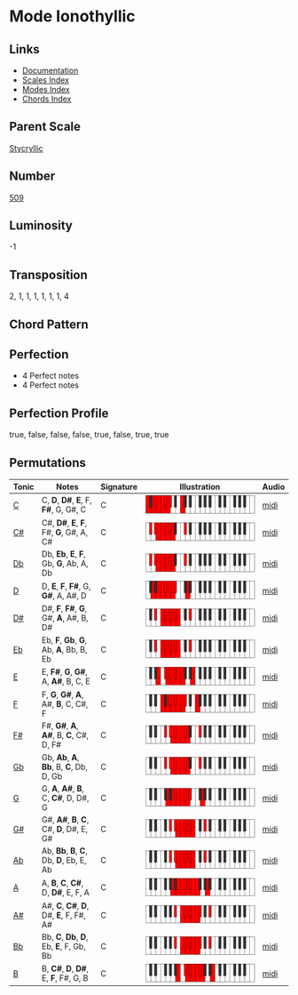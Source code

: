 # Mode Ionothyllic

## Links

- [Documentation](README.md)
- [Scales Index](Scales.md)
- [Modes Index](Modes.md)
- [Chords Index](Chords.md)

## Parent Scale

[Stycryllic](ScaleStycryllic.md)

## Number

[509](https://ianring.com/musictheory/scales/509)

## Luminosity

-1

## Transposition

2, 1, 1, 1, 1, 1, 1, 4

## Chord Pattern



## Perfection

- 4 Perfect notes
- 4 Perfect notes

## Perfection Profile

true, false, false, false, true, false, true, true

## Permutations

| Tonic | Notes | Signature | Illustration | Audio |
|-------|-------|-----------|--------------|-------|
| [C](ModeCNaturalIonothyllic.md) | C, **D**, **D#**, **E**, F, **F#**, G, G#, C | C | ![CNaturalIonothyllic](ModeCNaturalIonothyllic.png) | [midi](https://github.com/edipermadi/music/blob/main/docs/ModeCNaturalIonothyllic.mid?raw=true) |
| [C#](ModeCSharpIonothyllic.md) | C#, **D#**, **E**, **F**, F#, **G**, G#, A, C# | C | ![CSharpIonothyllic](ModeCSharpIonothyllic.png) | [midi](https://github.com/edipermadi/music/blob/main/docs/ModeCSharpIonothyllic.mid?raw=true) |
| [Db](ModeDFlatIonothyllic.md) | Db, **Eb**, **E**, **F**, Gb, **G**, Ab, A, Db | C | ![DFlatIonothyllic](ModeDFlatIonothyllic.png) | [midi](https://github.com/edipermadi/music/blob/main/docs/ModeDFlatIonothyllic.mid?raw=true) |
| [D](ModeDNaturalIonothyllic.md) | D, **E**, **F**, **F#**, G, **G#**, A, A#, D | C | ![DNaturalIonothyllic](ModeDNaturalIonothyllic.png) | [midi](https://github.com/edipermadi/music/blob/main/docs/ModeDNaturalIonothyllic.mid?raw=true) |
| [D#](ModeDSharpIonothyllic.md) | D#, **F**, **F#**, **G**, G#, **A**, A#, B, D# | C | ![DSharpIonothyllic](ModeDSharpIonothyllic.png) | [midi](https://github.com/edipermadi/music/blob/main/docs/ModeDSharpIonothyllic.mid?raw=true) |
| [Eb](ModeEFlatIonothyllic.md) | Eb, **F**, **Gb**, **G**, Ab, **A**, Bb, B, Eb | C | ![EFlatIonothyllic](ModeEFlatIonothyllic.png) | [midi](https://github.com/edipermadi/music/blob/main/docs/ModeEFlatIonothyllic.mid?raw=true) |
| [E](ModeENaturalIonothyllic.md) | E, **F#**, **G**, **G#**, A, **A#**, B, C, E | C | ![ENaturalIonothyllic](ModeENaturalIonothyllic.png) | [midi](https://github.com/edipermadi/music/blob/main/docs/ModeENaturalIonothyllic.mid?raw=true) |
| [F](ModeFNaturalIonothyllic.md) | F, **G**, **G#**, **A**, A#, **B**, C, C#, F | C | ![FNaturalIonothyllic](ModeFNaturalIonothyllic.png) | [midi](https://github.com/edipermadi/music/blob/main/docs/ModeFNaturalIonothyllic.mid?raw=true) |
| [F#](ModeFSharpIonothyllic.md) | F#, **G#**, **A**, **A#**, B, **C**, C#, D, F# | C | ![FSharpIonothyllic](ModeFSharpIonothyllic.png) | [midi](https://github.com/edipermadi/music/blob/main/docs/ModeFSharpIonothyllic.mid?raw=true) |
| [Gb](ModeGFlatIonothyllic.md) | Gb, **Ab**, **A**, **Bb**, B, **C**, Db, D, Gb | C | ![GFlatIonothyllic](ModeGFlatIonothyllic.png) | [midi](https://github.com/edipermadi/music/blob/main/docs/ModeGFlatIonothyllic.mid?raw=true) |
| [G](ModeGNaturalIonothyllic.md) | G, **A**, **A#**, **B**, C, **C#**, D, D#, G | C | ![GNaturalIonothyllic](ModeGNaturalIonothyllic.png) | [midi](https://github.com/edipermadi/music/blob/main/docs/ModeGNaturalIonothyllic.mid?raw=true) |
| [G#](ModeGSharpIonothyllic.md) | G#, **A#**, **B**, **C**, C#, **D**, D#, E, G# | C | ![GSharpIonothyllic](ModeGSharpIonothyllic.png) | [midi](https://github.com/edipermadi/music/blob/main/docs/ModeGSharpIonothyllic.mid?raw=true) |
| [Ab](ModeAFlatIonothyllic.md) | Ab, **Bb**, **B**, **C**, Db, **D**, Eb, E, Ab | C | ![AFlatIonothyllic](ModeAFlatIonothyllic.png) | [midi](https://github.com/edipermadi/music/blob/main/docs/ModeAFlatIonothyllic.mid?raw=true) |
| [A](ModeANaturalIonothyllic.md) | A, **B**, **C**, **C#**, D, **D#**, E, F, A | C | ![ANaturalIonothyllic](ModeANaturalIonothyllic.png) | [midi](https://github.com/edipermadi/music/blob/main/docs/ModeANaturalIonothyllic.mid?raw=true) |
| [A#](ModeASharpIonothyllic.md) | A#, **C**, **C#**, **D**, D#, **E**, F, F#, A# | C | ![ASharpIonothyllic](ModeASharpIonothyllic.png) | [midi](https://github.com/edipermadi/music/blob/main/docs/ModeASharpIonothyllic.mid?raw=true) |
| [Bb](ModeBFlatIonothyllic.md) | Bb, **C**, **Db**, **D**, Eb, **E**, F, Gb, Bb | C | ![BFlatIonothyllic](ModeBFlatIonothyllic.png) | [midi](https://github.com/edipermadi/music/blob/main/docs/ModeBFlatIonothyllic.mid?raw=true) |
| [B](ModeBNaturalIonothyllic.md) | B, **C#**, **D**, **D#**, E, **F**, F#, G, B | C | ![BNaturalIonothyllic](ModeBNaturalIonothyllic.png) | [midi](https://github.com/edipermadi/music/blob/main/docs/ModeBNaturalIonothyllic.mid?raw=true) |
